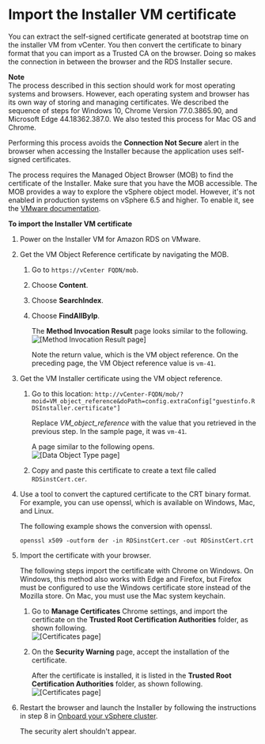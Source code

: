 # Import the Installer VM certificate<a name="getting-started-with-rds-on-vmware.onboard.import-vm-certificate"></a>

You can extract the self\-signed certificate generated at bootstrap time on the installer VM from vCenter\. You then convert the certificate to binary format that you can import as a Trusted CA on the browser\. Doing so makes the connection in between the browser and the RDS Installer secure\.

**Note**  
The process described in this section should work for most operating systems and browsers\. However, each operating system and browser has its own way of storing and managing certificates\. We described the sequence of steps for Windows 10, Chrome Version 77\.0\.3865\.90, and Microsoft Edge 44\.18362\.387\.0\. We also tested this process for Mac OS and Chrome\.

Performing this process avoids the **Connection Not Secure** alert in the browser when accessing the Installer because the application uses self\-signed certificates\. 

The process requires the Managed Object Browser \(MOB\) to find the certificate of the Installer\. Make sure that you have the MOB accessible\. The MOB provides a way to explore the vSphere object model\. However, it's not enabled in production systems on vSphere 6\.5 and higher\. To enable it, see the [ VMware documentation](https://docs.vmware.com/en/VMware-vSphere/6.5/com.vmware.vsphere.security.doc/GUID-0EF83EA7-277C-400B-B697-04BDC9173EA3.html)\.

**To import the Installer VM certificate**

1. Power on the Installer VM for Amazon RDS on VMware\.

1. Get the VM Object Reference certificate by navigating the MOB\.

   1. Go to `https://vCenter FQDN/mob`\.

   1. Choose **Content**\.

   1. Choose **SearchIndex**\.

   1. Choose **FindAllByIp**\.

      The **Method Invocation Result** page looks similar to the following\.  
![\[Method Invocation Result page\]](http://docs.aws.amazon.com/AmazonRDS/latest/RDSonVMwareUserGuide/images/vm-cert-method-invocation-result.png)

      Note the return value, which is the VM object reference\. On the preceding page, the VM Object reference value is `vm-41`\.

1. Get the VM Installer certificate using the VM object reference\.

   1. Go to this location: `http://vCenter-FQDN/mob/?moid=VM_object_reference&doPath=config.extraConfig["guestinfo.RDSInstaller.certificate"]`

      Replace *VM\_object\_reference* with the value that you retrieved in the previous step\. In the sample page, it was `vm-41`\.

      A page similar to the following opens\.  
![\[Data Object Type page\]](http://docs.aws.amazon.com/AmazonRDS/latest/RDSonVMwareUserGuide/images/vm-cert-data-object-type.png)

   1. Copy and paste this certificate to create a text file called `RDSinstCert.cer`\.

1. Use a tool to convert the captured certificate to the CRT binary format\. For example, you can use openssl, which is available on Windows, Mac, and Linux\.

   The following example shows the conversion with openssl\.

   ```
   openssl x509 -outform der -in RDSinstCert.cer -out RDSinstCert.crt                  
   ```

1. Import the certificate with your browser\.

   The following steps import the certificate with Chrome on Windows\. On Windows, this method also works with Edge and Firefox, but Firefox must be configured to use the Windows certificate store instead of the Mozilla store\. On Mac, you must use the Mac system keychain\.

   1. Go to **Manage Certificates** Chrome settings, and import the certificate on the **Trusted Root Certification Authorities** folder, as shown following\.  
![\[Certificates page\]](http://docs.aws.amazon.com/AmazonRDS/latest/RDSonVMwareUserGuide/images/vm-cert-certificates.png)

   1. On the **Security Warning** page, accept the installation of the certificate\.

      After the certificate is installed, it is listed in the **Trusted Root Certification Authorities** folder, as shown following\.  
![\[Certificates page\]](http://docs.aws.amazon.com/AmazonRDS/latest/RDSonVMwareUserGuide/images/vm-cert-certificate-listed.png)

1. Restart the browser and launch the Installer by following the instructions in step 8 in [Onboard your vSphere cluster](getting-started-with-rds-on-vmware.onboard.md)\.

   The security alert shouldn't appear\.